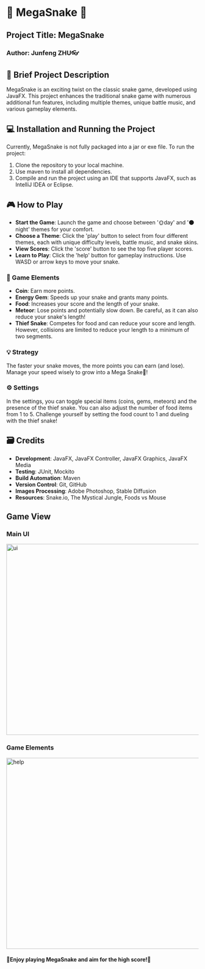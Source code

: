 # 🐍 MegaSnake 🐍

## Project Title: MegaSnake

### Author: Junfeng ZHU👓


## 🌟 Brief Project Description
MegaSnake is an exciting twist on the classic snake game, developed using JavaFX. This project enhances the traditional snake game with numerous additional fun features, including multiple themes, unique battle music, and various gameplay elements.

## 💻 Installation and Running the Project
Currently, MegaSnake is not fully packaged into a jar or exe file. To run the project:
1. Clone the repository to your local machine.
2. Use maven to install all dependencies.
3. Compile and run the project using an IDE that supports JavaFX, such as IntelliJ IDEA or Eclipse.

## 🎮 How to Play
- **Start the Game**: Launch the game and choose between '🌞day' and '🌑night' themes for your comfort.
- **Choose a Theme**: Click the 'play' button to select from four different themes, each with unique difficulty levels, battle music, and snake skins.
- **View Scores**: Click the 'score' button to see the top five player scores.
- **Learn to Play**: Click the 'help' button for gameplay instructions. Use WASD or arrow keys to move your snake.

### 💎 Game Elements
- **Coin**: Earn more points.
- **Energy Gem**: Speeds up your snake and grants many points.
- **Food**: Increases your score and the length of your snake.
- **Meteor**: Lose points and potentially slow down. Be careful, as it can also reduce your snake's length!
- **Thief Snake**: Competes for food and can reduce your score and length. However, collisions are limited to reduce your length to a minimum of two segments.

### 💡 Strategy
The faster your snake moves, the more points you can earn (and lose). 
Manage your speed wisely to grow into a Mega Snake🐍!

### ⚙️ Settings
In the settings, you can toggle special items (coins, gems, meteors) and the presence of the thief snake. You can also adjust the number of food items from 1 to 5. Challenge yourself by setting the food count to 1 and dueling with the thief snake!

## 🗃️ Credits
- **Development**: JavaFX, JavaFX Controller, JavaFX Graphics, JavaFX Media
- **Testing**: JUnit, Mockito
- **Build Automation**: Maven
- **Version Control**: Git, GitHub
- **Images Processing**: Adobe Photoshop, Stable Diffusion
- **Resources**: Snake.io, The Mystical Jungle, Foods vs Mouse

## Game View
### Main UI
<img src="https://telegraph-image-125.pages.dev/file/b83f75519dcd21c904f38.jpg" width = "705" height = "500" alt="ui" align=center />

### Game Elements
<img src="https://telegraph-image-125.pages.dev/file/83b869da0edef8a2409a6.jpg" width = "705" height = "500" alt="help" align=center />



#### 🎉Enjoy playing MegaSnake and aim for the high score!🎉
